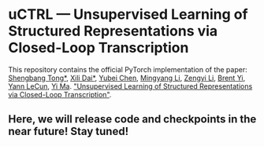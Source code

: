 # uCTRL — Unsupervised Learning of Structured Representations via Closed-Loop Transcription

This repository contains the official PyTorch implementation of the paper: 
[Shengbang Tong*](https://tsb0601.github.io/petertongsb/), [Xili Dai*](https://delay-xili.github.io/), 
[Yubei Chen](https://redwood.berkeley.edu/people/yubei-chen/), [Mingyang Li](),
[Zengyi Li](https://redwood.berkeley.edu/people/zengyi-li/), [Brent Yi](https://brentyi.com/), 
[Yann LeCun](http://yann.lecun.com/), [Yi Ma](https://people.eecs.berkeley.edu/~yima/). 
["Unsupervised Learning of Structured Representations via Closed-Loop Transcription"]().


## Here, we will release code and checkpoints in the near future! Stay tuned!
